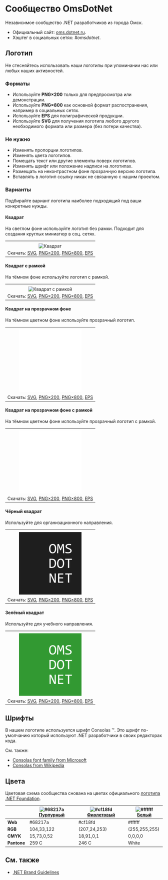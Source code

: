 ﻿# Сообщество OmsDotNet

Независимое сообщество .NET разработчиков из города Омск.

- Официальный сайт: [oms.dotnet.ru](https://oms.dotnet.ru/).
- Хэштег в социальных сетях: _#omsdotnet_.

## Логотип

Не стесняйтесь использовать наши логотипы при упоминании нас или любых наших активностей.

### Форматы

- Используйте **PNG×200** только для предпросмотра или демонстрации.
- Используйте **PNG×800** как основной формат распостранения, например в социальных сетях.
- Используйте **EPS** для полиграфической продукции.
- Используйте **SVG** для получения логотипа любого другого необходимого формата или размера (без потери качества).

### Не нужно

- Изменять пропорции логотипов.
- Изменять цвета логотипов.
- Помещать текст или другие элементы поверх логотипов.
- Изменять шрифт или положение надписи на логотипах.
- Размещать на неконтрастном фоне прозрачную версию логотипа.
- Вставлять в логотип ссылку никак не связанную с нашим проектом.

### Варианты

Подбирайте вариант логотипа наиболее подходящий под ваши конкретные нужды.

#### Квадрат

На светлом фоне используйте логотип без рамки. Подходит для создания круглых миниатюр в соц. сетях.

|       |
| :---: |
|       |
| ![Квадрат](omsdotnet-logo-squared-200.png) |
| Скачать: [SVG](https://raw.githubusercontent.com/DotNetRu/BrandBook/master/Logo/Oms/omsdotnet-logo-squared.svg), [PNG×200](https://raw.githubusercontent.com/DotNetRu/BrandBook/master/Logo/Oms/omsdotnet-logo-squared-200.png), [PNG×800](https://raw.githubusercontent.com/DotNetRu/BrandBook/master/Logo/Oms/omsdotnet-logo-squared-800.png), [EPS](https://raw.githubusercontent.com/DotNetRu/BrandBook/master/Logo/Oms/omsdotnet-logo-squared.eps) |

#### Квадрат с рамкой

На тёмном фоне используйте логотип с рамкой.

|       |
| :---: |
|       |
| ![Квадрат с рамкой](omsdotnet-logo-squared-bordered-200.png) |
| Скачать: [SVG](https://raw.githubusercontent.com/DotNetRu/BrandBook/master/Logo/Oms/omsdotnet-logo-squared-bordered.svg), [PNG×200](https://raw.githubusercontent.com/DotNetRu/BrandBook/master/Logo/Oms/omsdotnet-logo-squared-bordered-200.png), [PNG×800](https://raw.githubusercontent.com/DotNetRu/BrandBook/master/Logo/Oms/omsdotnet-logo-squared-bordered-800.png), [EPS](https://raw.githubusercontent.com/DotNetRu/BrandBook/master/Logo/Oms/omsdotnet-logo-squared-bordered.eps) |

#### Квадрат на прозрачном фоне

На тёмном цветном фоне используйте прозрачный логотип.

|       |
| :---: |
|       |
| ![Квадрат на прозрачном фоне](omsdotnet-logo-squared-white-200.png) |
| Скачать: [SVG](https://raw.githubusercontent.com/DotNetRu/BrandBook/master/Logo/Oms/omsdotnet-logo-squared-white.svg), [PNG×200](https://raw.githubusercontent.com/DotNetRu/BrandBook/master/Logo/Oms/omsdotnet-logo-squared-white-200.png), [PNG×800](https://raw.githubusercontent.com/DotNetRu/BrandBook/master/Logo/Oms/omsdotnet-logo-squared-white-800.png), [EPS](https://raw.githubusercontent.com/DotNetRu/BrandBook/master/Logo/Oms/omsdotnet-logo-squared-white.eps) |

#### Квадрат на прозрачном фоне с рамкой

На тёмном цветном фоне используйте прозрачный логотип с рамкой.

|       |
| :---: |
|       |
| ![Квадрат на прозрачном фоне с рамкой](omsdotnet-logo-squared-white-bordered-200.png) |
| Скачать: [SVG](https://raw.githubusercontent.com/DotNetRu/BrandBook/master/Logo/Oms/omsdotnet-logo-squared-white-bordered.svg), [PNG×200](https://raw.githubusercontent.com/DotNetRu/BrandBook/master/Logo/Oms/omsdotnet-logo-squared-white-bordered-200.png), [PNG×800](https://raw.githubusercontent.com/DotNetRu/BrandBook/master/Logo/Oms/omsdotnet-logo-squared-white-bordered-800.png), [EPS](https://raw.githubusercontent.com/DotNetRu/BrandBook/master/Logo/Oms/omsdotnet-logo-squared-white-bordered.eps) |

#### Чёрный квадрат

Используйте для организационного направления.

|       |
| :---: |
|       |
| ![Чёрный квадрат](omsdotnet-logo-squared-black-200.png) |
| Скачать: [SVG](https://raw.githubusercontent.com/DotNetRu/BrandBook/master/Logo/Oms/omsdotnet-logo-squared-black.svg), [PNG×200](https://raw.githubusercontent.com/DotNetRu/BrandBook/master/Logo/Oms/omsdotnet-logo-squared-black-200.png), [PNG×800](https://raw.githubusercontent.com/DotNetRu/BrandBook/master/Logo/Oms/omsdotnet-logo-squared-black-800.png), [EPS](https://raw.githubusercontent.com/DotNetRu/BrandBook/master/Logo/Oms/omsdotnet-logo-squared-black.eps) |

#### Зелёный квадрат

Используйте для учебного направления.

|       |
| :---: |
|       |
| ![Зелёный квадрат](omsdotnet-logo-squared-green-200.png) |
| Скачать: [SVG](https://raw.githubusercontent.com/DotNetRu/BrandBook/master/Logo/Oms/omsdotnet-logo-squared-green.svg), [PNG×200](https://raw.githubusercontent.com/DotNetRu/BrandBook/master/Logo/Oms/omsdotnet-logo-squared-green-200.png), [PNG×800](https://raw.githubusercontent.com/DotNetRu/BrandBook/master/Logo/Oms/omsdotnet-logo-squared-green-800.png), [EPS](https://raw.githubusercontent.com/DotNetRu/BrandBook/master/Logo/Oms/omsdotnet-logo-squared-green.eps) |

## Шрифты

В нашем логотипе используется шрифт Consolas ™. Это шрифт по-умолчанию который используют .NET разработчики в своих редакторах кода.

См. также:

- [Consolas font family from Microsoft](https://docs.microsoft.com/en-us/typography/font-list/consolas)
- [Consolas from Wikipedia](https://en.wikipedia.org/wiki/Consolas)

## Цвета

Цветовая схема сообщества снована на цветах официального [логотипа .NET Foundation](https://github.com/dotnet/swag/tree/master/logo).

|             | ![#68217a](https://placehold.it/15/68217a/ffffff?text=+) [Пурпурный](https://www.color-hex.com/color/68217a) | ![#cf18fd](https://placehold.it/15/cf18fd/ffffff?text=+) [Фиолетовый](https://www.color-hex.com/color/cf18fd) | ![#ffffff](https://placehold.it/15/ffffff/ffffff?text=+) [Белый](https://www.color-hex.com/color/ffffff) |
| ----------- | ---------- | ------------ | ------------- |
| **Web**     | #68217a    | #cf18fd      | #ffffff       |
| **RGB**     | 104,33,122 | (207,24,253) | (255,255,255) |
| **CMYK**    | 15,73,0,52 | 18,91,0,1    | 0,0,0,0       |
| **Pantone** | 259 C      | 246 C        | White         |

## См. также

- [.NET Brand Guidelines](https://github.com/dotnet/brand)

